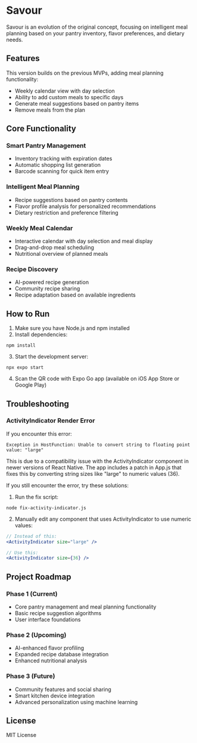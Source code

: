 # Savour

Savour is an evolution of the original concept, focusing on intelligent meal planning based on your pantry inventory, flavor preferences, and dietary needs.

## Features

This version builds on the previous MVPs, adding meal planning functionality:

- Weekly calendar view with day selection
- Ability to add custom meals to specific days
- Generate meal suggestions based on pantry items
- Remove meals from the plan

## Core Functionality

### Smart Pantry Management
- Inventory tracking with expiration dates
- Automatic shopping list generation
- Barcode scanning for quick item entry

### Intelligent Meal Planning
- Recipe suggestions based on pantry contents
- Flavor profile analysis for personalized recommendations
- Dietary restriction and preference filtering

### Weekly Meal Calendar
- Interactive calendar with day selection and meal display
- Drag-and-drop meal scheduling
- Nutritional overview of planned meals

### Recipe Discovery
- AI-powered recipe generation
- Community recipe sharing
- Recipe adaptation based on available ingredients

## How to Run

1. Make sure you have Node.js and npm installed
2. Install dependencies:
```
npm install
```

3. Start the development server:
```
npx expo start
```

4. Scan the QR code with Expo Go app (available on iOS App Store or Google Play)

## Troubleshooting

### ActivityIndicator Render Error

If you encounter this error:
```
Exception in HostFunction: Unable to convert string to floating point value: "large"
```

This is due to a compatibility issue with the ActivityIndicator component in newer versions of React Native. The app includes a patch in App.js that fixes this by converting string sizes like "large" to numeric values (36).

If you still encounter the error, try these solutions:

1. Run the fix script:
```
node fix-activity-indicator.js
```

2. Manually edit any component that uses ActivityIndicator to use numeric values:
```jsx
// Instead of this:
<ActivityIndicator size="large" />

// Use this:
<ActivityIndicator size={36} />
```

## Project Roadmap

### Phase 1 (Current)
- Core pantry management and meal planning functionality
- Basic recipe suggestion algorithms
- User interface foundations

### Phase 2 (Upcoming)
- AI-enhanced flavor profiling
- Expanded recipe database integration
- Enhanced nutritional analysis

### Phase 3 (Future)
- Community features and social sharing
- Smart kitchen device integration
- Advanced personalization using machine learning

## License

MIT License
